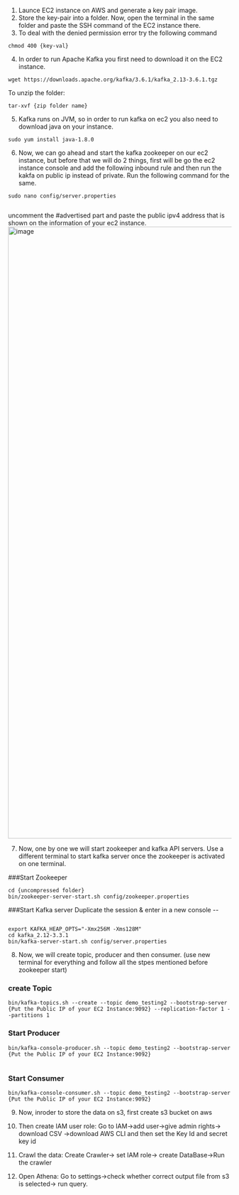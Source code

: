 1. Launce EC2 instance on AWS and generate a key pair image.
2. Store the key-pair into a folder. Now, open the terminal in the same folder and paste the SSH command of the EC2 instance there.
3. To deal with the denied permission error try the following command

```
chmod 400 {key-val} 

```

4. In order to run Apache Kafka you first need to download it on the EC2 instance.

```
wget https://downloads.apache.org/kafka/3.6.1/kafka_2.13-3.6.1.tgz

```
To unzip the folder:

```
tar-xvf {zip folder name} 

```

5. Kafka runs on JVM, so in order to run kafka on ec2 you also need to download java on your instance.

```
sudo yum install java-1.8.0

```

6. Now, we can go ahead and start the kafka zookeeper on our ec2 instance, but before that we will do 2 things, first will be go the ec2 instance console and add the following inbound rule and then run the kakfa on public ip instead of private. Run the following command for the same.

```
sudo nano config/server.properties


```
uncomment the #advertised part and paste the public ipv4 address that is shown on the information of your ec2 instance.
<img width="1378" alt="image" src="https://github.com/shyamal31/Stock-Data-pipeline-using-Apache-Kafka/assets/57554284/65c80a75-408c-44dc-ab05-fbec19ff3d5f">


7. Now, one by one we will start zookeeper and kafka API servers. Use a different terminal to start kafka server once the zookeeper is activated on one terminal.

###Start Zookeeper
```
cd {uncompressed folder}
bin/zookeeper-server-start.sh config/zookeeper.properties

```
###Start Kafka server
Duplicate the session & enter in a new console --
```

export KAFKA_HEAP_OPTS="-Xmx256M -Xms128M"
cd kafka_2.12-3.3.1
bin/kafka-server-start.sh config/server.properties

```
8. Now, we will create topic, producer and then consumer. (use new terminal for everything and follow all the stpes mentioned before zookeeper start)

### create Topic

```
bin/kafka-topics.sh --create --topic demo_testing2 --bootstrap-server {Put the Public IP of your EC2 Instance:9092} --replication-factor 1 --partitions 1

```
### Start Producer

```
bin/kafka-console-producer.sh --topic demo_testing2 --bootstrap-server {Put the Public IP of your EC2 Instance:9092} 


```

### Start Consumer

```
bin/kafka-console-consumer.sh --topic demo_testing2 --bootstrap-server {Put the Public IP of your EC2 Instance:9092}

```

9. Now, inroder to store the data on s3, first create s3 bucket on aws
10. Then create IAM user role: Go to IAM->add user->give admin rights-> download CSV ->download AWS CLI and then set the Key Id and secret key id

11. Crawl the data: Create Crawler-> set IAM role-> create DataBase->Run the crawler
12. Open Athena: Go to settings->check whether correct output file from s3 is selected-> run query.
